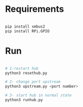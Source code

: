 # Requirements

```bash

pip install smbus2
pip install RPi.GPIO

```

# Run

```bash

# 1-restart hub
python3 resethub.py

# 2- change port upstream
python3 upstream.py <port number>

# 3- start hub in normal state
python3 runhub.py

```
